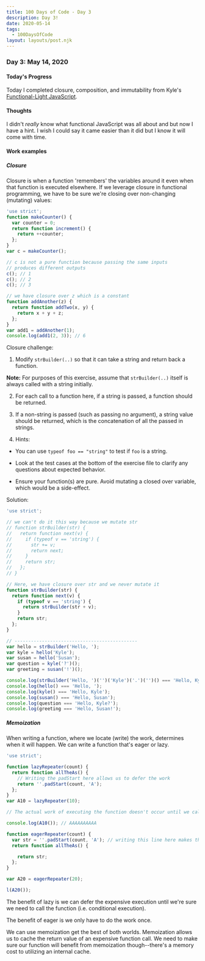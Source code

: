 ```yaml
---
title: 100 Days of Code - Day 3
description: Day 3!
date: 2020-05-14
tags: 
  - 100DaysOfCode
layout: layouts/post.njk
---
```


### Day 3: May 14, 2020

#### Today's Progress

Today I completed closure, composition, and immutability from Kyle's [Functional-Light JavaScript](https://frontendmasters.com/courses/functional-javascript-v3/). 

#### Thoughts

I didn't *really* know what functional JavaScript was all about and but now I have a hint. I wish I could say it came easier than it did but I know it will come with time.

#### Work examples

##### Closure

Closure is when a function 'remembers' the variables around it even when that function is executed elsewhere. If we leverage closure in functional programming, we have to be sure we're closing over non-changing (mutating) values:

```js
'use strict';
function makeCounter() {
  var counter = 0;
  return function increment() {
    return ++counter;
  };
}
var c = makeCounter();

// c is not a pure function because passing the same inputs
// produces different outputs
c(); // 1
c(); // 2
c(); // 3
```

```js
// we have closure over z which is a constant
function addAnother(z) {
  return function addTwo(x, y) {
    return x + y + z;
  };
}
var add1 = addAnother(1);
console.log(add1(2, 3)); // 6
```

Closure challenge:

1. Modify `strBuilder(..)` so that it can take a string and return back a function.

**Note:** For purposes of this exercise, assume that `strBuilder(..)` itself is always called with a string initially.

2. For each call to a function here, if a string is passed, a function should be returned.

3. If a non-string is passed (such as passing no argument), a string value should be returned, which is the concatenation of all the passed in strings.

4. Hints:

- You can use `typeof foo == "string"` to test if `foo` is a string.

- Look at the test cases at the bottom of the exercise file to clarify any questions about expected behavior.

- Ensure your function(s) are pure. Avoid mutating a closed over variable, which would be a side-effect.

Solution:

```js
'use strict';

// we can't do it this way because we mutate str
// function strBuilder(str) {
//   return function next(v) {
//     if (typeof v == 'string') {
//       str += v;
//       return next;
//     }
//     return str;
//   };
// }

// Here, we have closure over str and we never mutate it
function strBuilder(str) {
  return function next(v) {
    if (typeof v == 'string') {
      return strBuilder(str + v);
    }
    return str;
  };
}

// ---------------------------------------------
var hello = strBuilder('Hello, ');
var kyle = hello('Kyle');
var susan = hello('Susan');
var question = kyle('?')();
var greeting = susan('!')();

console.log(strBuilder('Hello, ')('')('Kyle')('.')('')() === 'Hello, Kyle.');
console.log(hello() === 'Hello, ');
console.log(kyle() === 'Hello, Kyle');
console.log(susan() === 'Hello, Susan');
console.log(question === 'Hello, Kyle?');
console.log(greeting === 'Hello, Susan!');
```

##### Memoization

When writing a function, where we locate (write) the work, determines when it will happen. We can write a function that's eager or lazy.

```js
'use strict';

function lazyRepeater(count) {
  return function allTheAs() {
    // Writing the padStart here allows us to defer the work
    return ''.padStart(count, 'A');
  };
}
var A10 = lazyRepeater(10);

// The actual work of executing the function doesn't occur until we call A10();

console.log(A10()); // AAAAAAAAAA

function eagerRepeater(count) {
  var str = ''.padStart(count, 'A'); // writing this line here makes this function eager
  return function allTheAs() {

    return str;
  };
}

var A20 = eagerRepeater(20);

l(A20());
```
The benefit of lazy is we can defer the expensive execution until we're sure we need to call the function (i.e. conditional execution).

The benefit of eager is we only have to do the work once. 

We can use memoization get the best of both worlds. Memoization allows us to cache the return value of an expensive function call. We need to make sure our function will benefit from memoization though--there's a memory cost to utilizing an internal cache.
